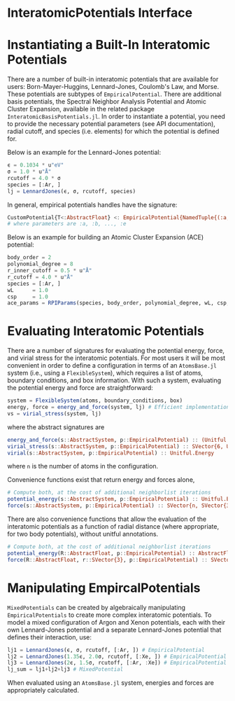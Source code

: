# InteratomicPotentials Interface

# Instantiating a Built-In Interatomic Potentials
There are a number of built-in interatomic potentials that are available for users: Born-Mayer-Huggins, Lennard-Jones, Coulomb's Law, and Morse. These potentials are subtypes of `EmpiricalPotential`. There are additional basis potentials, the Spectral Neighbor Analysis Potential and Atomic Cluster Expansion, available in the related package `InteratomicBasisPotentials.jl`. In order to instantiate a potential, you need to provide the necessary potential parameters (see API documentation), radial cutoff, and species (i.e. elements) for which the potential is defined for.

Below is an example for the Lennard-Jones potential:
```julia
ϵ = 0.1034 * u"eV"
σ = 1.0 * u"Å"
rcutoff = 4.0 * σ
species = [:Ar, ]
lj = LennardJones(ϵ, σ, rcutoff, species)
```

In general, empirical potentials handles have the signature:
```julia
CustomPotential{T<:AbstractFloat} <: EmpiricalPotential{NamedTuple{(:a, :b, ..., :e)},NamedTuple{(:rcutoff,)}}
# where parameters are :a, :b, ..., :e
```

Below is an example for building an Atomic Cluster Expansion (ACE) potential:
```julia
body_order = 2 
polynomial_degree = 8
r_inner_cutoff = 0.5 * u"Å"
r_cutoff = 4.0 * u"Å"
species = [:Ar, ]
wL      = 1.0 
csp     = 1.0
ace_params = RPIParams(species, body_order, polynomial_degree, wL, csp, r_inner_cutoff, r_cutoff)
```

# Evaluating Interatomic Potentials
There are a number of signatures for evaluating the potential energy, force, and virial stress for the interatomic potentials. For most users it will be most convenient in order to define a configuration in terms of an `AtomsBase.jl` system (i.e., using a `FlexibleSystem`), which requires a list of atoms, boundary conditions, and box information. With such a system, evaluating the potential energy and force are straightforward:

```julia
system = FlexibleSystem(atoms, boundary_conditions, box)
energy, force = energy_and_force(system, lj) # Efficient implementation of energy and force calculation
vs = virial_stress(system, lj)
```

where the abstract signatures are
```julia
energy_and_force(s::AbstractSystem, p::EmpiricalPotential) :: (Unitful.Energy, SVector{n, SVector{3, Unitful.Force}})
virial_stress(s::AbstractSystem, p::EmpiricalPotential) :: SVector{6, Unitful.Energy}
virial(s::AbstractSystem, p::EmpiricalPotential) :: Unitful.Energy
```
where `n` is the number of atoms in the configuration.

Convenience functions exist that return energy and forces alone,
```julia
# Compute both, at the cost of additional neighborlist iterations
potential_energy(s::AbstractSystem, p::EmpiricalPotential) :: Unitful.Energy
force(s::AbstractSystem, p::EmpiricalPotential) :: SVector{n, SVector{3, Unitful.Force}}
```

There are also convenience functions that allow the evaluation of the interatomic potentials as a function of radial distance (where appropriate, for two body potentials), without unitful annotations.
```julia
# Compute both, at the cost of additional neighborlist iterations
potential_energy(R::AbstractFloat, p::EmpiricalPotential) :: AbstractFloat
force(R::AbstractFloat, r::SVector{3}, p::EmpiricalPotential) :: SVector{3}
```

# Manipulating EmpircalPotentials
`MixedPotentials` can be created by algebraically manipulating `EmpiricalPotentials` to create more complex interatomic potentials. To model a mixed configuration of Argon and Xenon potentials, each with their own Lennard-Jones potential and a separate Lennard-Jones potential that defines their interaction, use:
```julia
lj1 = LennardJones(ϵ, σ, rcutoff, [:Ar, ]) # EmpiricalPotential
lj2 = LennardJones(1.35ϵ, 2.0σ, rcutoff, [:Xe, ]) # EmpiricalPotential
lj3 = LennardJones(2ϵ, 1.5σ, rcutoff, [:Ar, :Xe]) # EmpiricalPotential
lj_sum = lj1+lj2+lj3 # MixedPotential
```
When evaluated using an `AtomsBase.jl` system, energies and forces are appropriately calculated.

